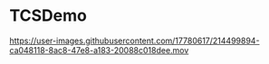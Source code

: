 # TCSDemo

https://user-images.githubusercontent.com/17780617/214499894-ca048118-8ac8-47e8-a183-20088c018dee.mov
